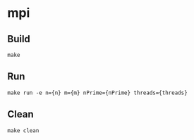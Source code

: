 # mpi

## Build
```shell
make
```

## Run
```shell
make run -e n={n} m={m} nPrime={nPrime} threads={threads}
```

## Clean
```shell
make clean
```